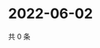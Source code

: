 # 2022-06-02

共 0 条

<!-- BEGIN WEIBO -->
<!-- 最后更新时间 Thu Jun 02 2022 11:02:37 GMT+0800 (China Standard Time) -->

<!-- END WEIBO -->
